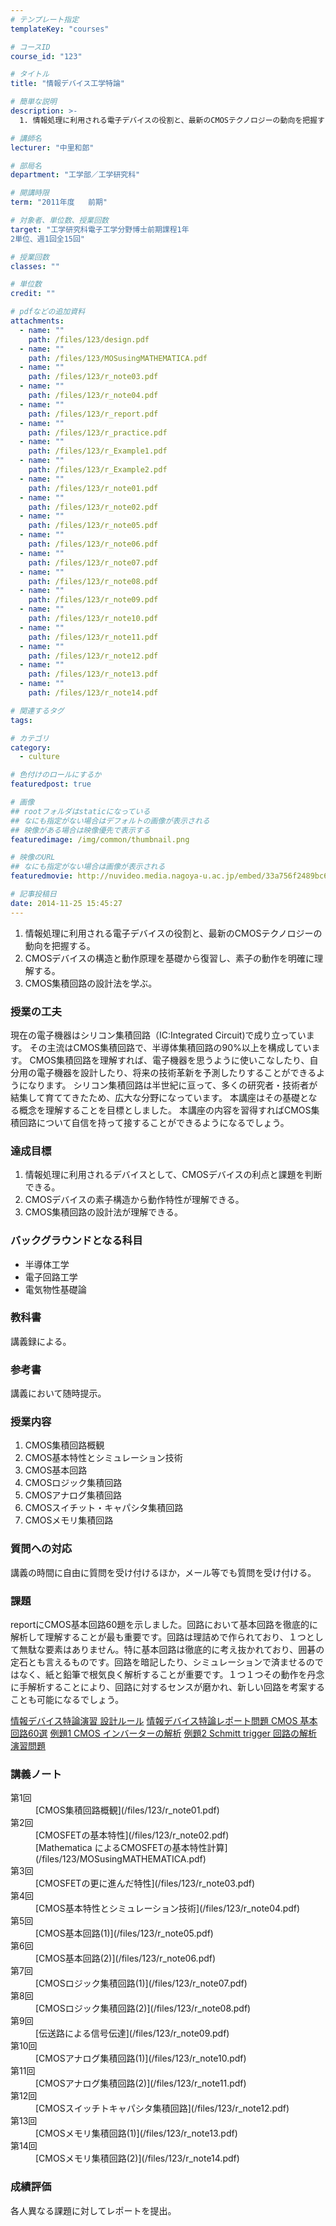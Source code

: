 ```yaml
---
# テンプレート指定
templateKey: "courses"

# コースID
course_id: "123"

# タイトル
title: "情報デバイス工学特論"

# 簡単な説明
description: >-
  1. 情報処理に利用される電子デバイスの役割と、最新のCMOSテクノロジーの動向を把握する。  2. CMOSデバイスの構造と動作原理を基礎から復習し、素子の動作を明確に理解する。  3. C...

# 講師名
lecturer: "中里和郎"

# 部局名
department: "工学部／工学研究科"

# 開講時限
term: "2011年度	前期"

# 対象者、単位数、授業回数
target: "工学研究科電子工学分野博士前期課程1年
2単位、週1回全15回"

# 授業回数
classes: ""

# 単位数
credit: ""

# pdfなどの追加資料
attachments: 
  - name: "" 
    path: /files/123/design.pdf
  - name: "" 
    path: /files/123/MOSusingMATHEMATICA.pdf
  - name: "" 
    path: /files/123/r_note03.pdf
  - name: "" 
    path: /files/123/r_note04.pdf
  - name: "" 
    path: /files/123/r_report.pdf
  - name: "" 
    path: /files/123/r_practice.pdf
  - name: "" 
    path: /files/123/r_Example1.pdf
  - name: "" 
    path: /files/123/r_Example2.pdf
  - name: "" 
    path: /files/123/r_note01.pdf
  - name: "" 
    path: /files/123/r_note02.pdf
  - name: "" 
    path: /files/123/r_note05.pdf
  - name: "" 
    path: /files/123/r_note06.pdf
  - name: "" 
    path: /files/123/r_note07.pdf
  - name: "" 
    path: /files/123/r_note08.pdf
  - name: "" 
    path: /files/123/r_note09.pdf
  - name: "" 
    path: /files/123/r_note10.pdf
  - name: "" 
    path: /files/123/r_note11.pdf
  - name: "" 
    path: /files/123/r_note12.pdf
  - name: "" 
    path: /files/123/r_note13.pdf
  - name: "" 
    path: /files/123/r_note14.pdf

# 関連するタグ
tags:

# カテゴリ
category:
  - culture

# 色付けのロールにするか
featuredpost: true

# 画像
## rootフォルダはstaticになっている
## なにも指定がない場合はデフォルトの画像が表示される
## 映像がある場合は映像優先で表示する
featuredimage: /img/common/thumbnail.png

# 映像のURL
## なにも指定がない場合は画像が表示される
featuredmovie: http://nuvideo.media.nagoya-u.ac.jp/embed/33a756f2489bc68069aa47eeac84903c418fb093

# 記事投稿日
date: 2014-11-25 15:45:27
---
```


1. 情報処理に利用される電子デバイスの役割と、最新のCMOSテクノロジーの動向を把握する。
2. CMOSデバイスの構造と動作原理を基礎から復習し、素子の動作を明確に理解する。
3. CMOS集積回路の設計法を学ぶ。

### 授業の工夫

現在の電子機器はシリコン集積回路（IC:Integrated Circuit)で成り立っています。 その主流はCMOS集積回路で、半導体集積回路の90%以上を構成しています。 CMOS集積回路を理解すれば、電子機器を思うように使いこなしたり、自分用の電子機器を設計したり、将来の技術革新を予測したりすることができるようになります。 シリコン集積回路は半世紀に亘って、多くの研究者・技術者が結集して育ててきたため、広大な分野になっています。 本講座はその基礎となる概念を理解することを目標としました。 本講座の内容を習得すればCMOS集積回路について自信を持って接することができるようになるでしょう。



### 達成目標

1. 情報処理に利用されるデバイスとして、CMOSデバイスの利点と課題を判断できる。
2. CMOSデバイスの素子構造から動作特性が理解できる。
3. CMOS集積回路の設計法が理解できる。

### バックグラウンドとなる科目

* 半導体工学
* 電子回路工学
* 電気物性基礎論

### 教科書

講義録による。

### 参考書

講義において随時提示。

### 授業内容

1. CMOS集積回路概観
2. CMOS基本特性とシミュレーション技術
3. CMOS基本回路
4. CMOSロジック集積回路
5. CMOSアナログ集積回路
6. CMOSスイチット・キャパシタ集積回路
7. CMOSメモリ集積回路

### 質問への対応

講義の時間に自由に質問を受け付けるほか，メール等でも質問を受け付ける。

### 課題

reportにCMOS基本回路60題を示しました。回路において基本回路を徹底的に解析して理解することが最も重要です。回路は理詰めで作られており、１つとして無駄な要素はありません。特に基本回路は徹底的に考え抜かれており、囲碁の定石とも言えるものです。回路を暗記したり、シミュレーションで済ませるのではなく、紙と鉛筆で根気良く解析することが重要です。１つ１つその動作を丹念に手解析することにより、回路に対するセンスが磨かれ、新しい回路を考案することも可能になるでしょう。

[情報デバイス特論演習 設計ルール](/files/123/design.pdf) 
[情報デバイス特論レポート問題 CMOS 基本回路60選](/files/123/r_report.pdf) 
[例題1 CMOS インバーターの解析](/files/123/r_Example1.pdf) 
[例題2 Schmitt trigger 回路の解析](/files/123/r_Example2.pdf) 
[演習問題](/files/123/r_practice.pdf) 



### 講義ノート

<dl>
<dt>
第1回
</dt>

<dd>
[CMOS集積回路概観](/files/123/r_note01.pdf) 
</dd>

<dt>
第2回
</dt>

<dd>
[CMOSFETの基本特性](/files/123/r_note02.pdf) 
</dd>

<dd>
[Mathematica によるCMOSFETの基本特性計算](/files/123/MOSusingMATHEMATICA.pdf) 
</dd>

<dt>
第3回
</dt>

<dd>
[CMOSFETの更に進んだ特性](/files/123/r_note03.pdf) 
</dd>

<dt>
第4回
</dt>

<dd>
[CMOS基本特性とシミュレーション技術](/files/123/r_note04.pdf) 
</dd>

<dt>
第5回
</dt>

<dd>
[CMOS基本回路(1)](/files/123/r_note05.pdf) 
</dd>

<dt>
第6回
</dt>

<dd>
[CMOS基本回路(2)](/files/123/r_note06.pdf) 
</dd>

<dt>
第7回
</dt>

<dd>
[CMOSロジック集積回路(1)](/files/123/r_note07.pdf) 
</dd>

<dt>
第8回
</dt>

<dd>
[CMOSロジック集積回路(2)](/files/123/r_note08.pdf) 
</dd>

<dt>
第9回
</dt>

<dd>
[伝送路による信号伝達](/files/123/r_note09.pdf) 
</dd>

<dt>
第10回
</dt>

<dd>
[CMOSアナログ集積回路(1)](/files/123/r_note10.pdf) 
</dd>

<dt>
第11回
</dt>

<dd>
[CMOSアナログ集積回路(2)](/files/123/r_note11.pdf) 
</dd>

<dt>
第12回
</dt>

<dd>
[CMOSスイッチトキャパシタ集積回路](/files/123/r_note12.pdf) 
</dd>

<dt>
第13回
</dt>

<dd>
[CMOSメモリ集積回路(1)](/files/123/r_note13.pdf) 
</dd>

<dt>
第14回
</dt>

<dd>
[CMOSメモリ集積回路(2)](/files/123/r_note14.pdf) 
</dd>
</dl>



### 成績評価

各人異なる課題に対してレポートを提出。

